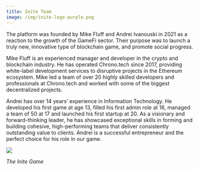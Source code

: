 ```yaml
---
title: Inite Team
image: /img/inite-logo-purple.png
---
```

The platform was founded by Mike Fluff and Andrei Ivanouski in 2021 as a reaction to the growth of the GameFi sector. Their purpose was to launch a truly new, innovative type of blockchain game, and promote social progress.

Mike Fluff is an experienced manager and developer in the crypto and blockchain industry. He has operated Chrono.tech since 2017, providing white-label development services to disruptive projects in the Ethereum ecosystem. Mike led a team of over 20 highly skilled developers and professionals at Chrono.tech and worked with some of the biggest decentralized projects.

Andrei has over 14 years’ experience in Information Technology. He developed his first game at age 13, filled his first admin role at 16, managed a team of 50 at 17 and launched his first startup at 20. As a visionary and forward-thinking leader, he has showcased exceptional skills in forming and building cohesive, high-performing teams that deliver consistently outstanding value to clients. Andrei is a successful entrepreneur and the perfect choice for his role in our game.



<!--EndFragment-->

![](/img/inite-logo-purple.png)

*The Inite Game*